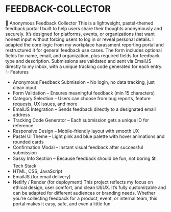 # FEEDBACK-COLLECTOR
💬 Anonymous Feedback Collector
This is a lightweight, pastel-themed feedback portal I built to help users share their thoughts anonymously and securely. It’s designed for platforms, events, or organizations that want honest input without forcing users to log in or reveal personal details.
I adapted the core logic from my workplace harassment reporting portal and restructured it for general feedback use cases. The form includes optional fields for name, email, and organization, plus required fields for feedback type and description. Submissions are validated and sent via EmailJS directly to my inbox, with a unique tracking code generated for each entry.
✨ Features
- Anonymous Feedback Submission – No login, no data tracking, just clean input
- Form Validation – Ensures meaningful feedback (min 15 characters)
- Category Selection – Users can choose from bug reports, feature requests, UX issues, and more
- EmailJS Integration – Sends feedback directly to a designated email address
- Tracking Code Generator – Each submission gets a unique ID for reference
- Responsive Design – Mobile-friendly layout with smooth UX
- Pastel UI Theme – Light pink and blue palette with hover animations and rounded cards
- Confirmation Modal – Instant visual feedback after successful submission
- Sassy Info Section – Because feedback should be fun, not boring
🛠 Tech Stack
- HTML, CSS, JavaScript
- EmailJS (for email delivery)
- Netlify / Render (for deployment)
This project reflects my focus on ethical design, user comfort, and clean UI/UX. It’s fully customizable and can be adapted for different audiences or branding needs. Whether you’re collecting feedback for a product, event, or internal team, this portal makes it easy, safe, and even a little fun.
